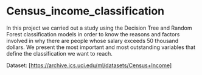 # Census_income_classification
In this project we carried out a study using the Decision Tree and Random Forest classification models in order to know the reasons and factors involved in why there are people whose salary exceeds 50 thousand dollars. We present the most important and most outstanding variables that define the classification we want to reach.

Dataset: [https://archive.ics.uci.edu/ml/datasets/Census+Income]
